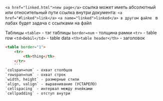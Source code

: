 `<a href="linked.html">new page</a>`
ссылка может иметь абсолютный или относительный пути
ссылка внутри документа:
`<a href="#linked">link</a>`
`<a name="linked">linked</a>
в другом файле
`<a href="file.htm#target"></a>
в лабах будет задача с ссылками на файл

Таблицы
`<table>` - тэг таблицы
`border=num` - толщина рамки
`<tr>` - table row
`<td>Debil</td>` - table data
`<th>table header</th>` - заголовок
```html
<table border="1">
	<tr>
		<th>thing</th>
	</tr>
	```
`colspan=num` - охват столбцов
`rowspan=num` - охват строк
`width, height` - размерные стили
`align, valign` - выравнивание (УСТАРЕЛО)
`cellspacing` - интервал между ячейками
`cellpadding` - отступ внутри
